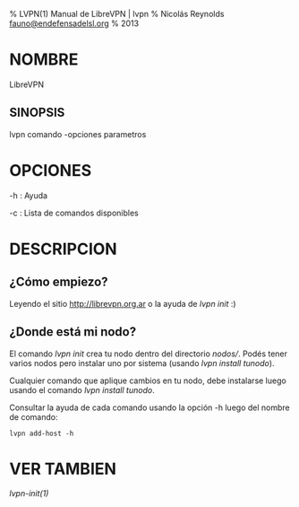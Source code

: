 % LVPN(1) Manual de LibreVPN | lvpn
% Nicolás Reynolds <fauno@endefensadelsl.org>
% 2013

# NOMBRE

LibreVPN

## SINOPSIS

  lvpn comando -opciones parametros


# OPCIONES

-h
:    Ayuda

-c
:    Lista de comandos disponibles


# DESCRIPCION

## ¿Cómo empiezo?

Leyendo el sitio http://librevpn.org.ar o la ayuda de _lvpn init_ :)

## ¿Donde está mi nodo?

El comando _lvpn init_ crea tu nodo dentro del directorio _nodos/_.
Podés tener varios nodos pero instalar uno por sistema (usando _lvpn
install tunodo_).

Cualquier comando que aplique cambios en tu nodo, debe instalarse luego
usando el comando _lvpn install tunodo_.

Consultar la ayuda de cada comando usando la opción -h luego del nombre de
comando:

	lvpn add-host -h


# VER TAMBIEN

_lvpn-init(1)_

